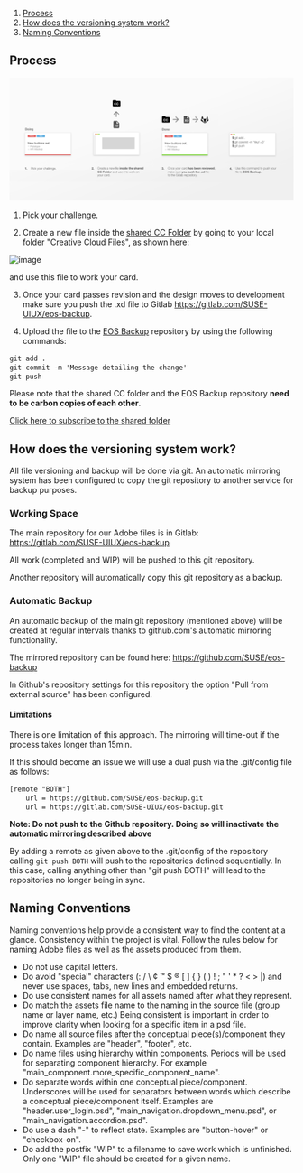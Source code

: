 1. [Process](#process)
2. [How does the versioning system work?](#how-does-the-versioning-system-work)
3. [Naming Conventions](#naming-conventions)

## Process
![Wiki_backing_up_](uploads/c127c8ae44a672f09ecd2923e6c18eb4/Wiki_backing_up_.png)

1. Pick your challenge.

2. Create a new file inside the [shared CC Folder](https://adobe.ly/2KP6k9Y) by going to  your local folder "Creative Cloud Files", as shown here:

![image](/uploads/c60450cecc431821aff30b97580cf5f4/image.png)

 and use this file to work your card.   

3. Once your card passes revision and the design moves to development make sure you push the .xd file to Gitlab https://gitlab.com/SUSE-UIUX/eos-backup.

4. Upload the file to the [EOS Backup](https://gitlab.com/SUSE-UIUX/eos-backup) repository by using the following commands:

```
git add .
git commit -m 'Message detailing the change' 
git push
```

Please note that the shared CC folder and the EOS Backup repository **need to be carbon copies of each other**.

[Click here to subscribe to the shared folder](https://adobe.ly/2KP6k9Y)

## How does the versioning system work?
All file versioning and backup will be done via git. An automatic mirroring system has been configured to copy the git repository to another service for backup purposes.

### Working Space
The main repository for our Adobe files is in Gitlab: 
https://gitlab.com/SUSE-UIUX/eos-backup

All work (completed and WIP) will be pushed to this git repository. 

Another repository will automatically copy this git repository as a backup.

### Automatic Backup

An automatic backup of the main git repository (mentioned above) will be created at regular intervals thanks to github.com's automatic mirroring functionality.

The mirrored repository can be found here: 
https://github.com/SUSE/eos-backup

In Github's repository settings for this repository the option "Pull from external source" has been configured.

#### Limitations
There is one limitation of this approach. The mirroring will time-out if the process takes longer than 15min.

If this should become an issue we will use a dual push via the .git/config file as follows:
```
[remote "BOTH"]
	url = https://github.com/SUSE/eos-backup.git
	url = https://gitlab.com/SUSE-UIUX/eos-backup.git
```
__Note: Do not push to the Github repository. Doing so will inactivate the automatic mirroring described above__

By adding a remote as given above to the .git/config of the repository calling ```git push BOTH``` will push to the repositories defined sequentially. In this case, calling anything other than "git push BOTH" will lead to the repositories no longer being in sync. 
 

## Naming Conventions
Naming conventions help provide a consistent way to find the content at a glance. Consistency within the project is vital. Follow the rules below for naming Adobe files as well as the assets produced from them.

* Do not use capital letters.
* Do avoid "special" characters (: / \ ¢ ™ $ ® [ ] { } ( ) ! ; " ' * ? < > |) and never use spaces, tabs, new lines and embedded returns.
* Do use consistent names for all assets named after what they represent.
* Do match the assets file name to the naming in the source file (group name or layer name, etc.) Being consistent is important in order to improve clarity when looking for a specific item in a psd file.
* Do name all source files after the conceptual piece(s)/component they contain. Examples are "header", "footer", etc.
* Do name files using hierarchy within components. Periods will be used for separating component hierarchy. For example  "main_component.more_specific_component_name".
* Do separate words within one conceptual piece/component. Underscores will be used for separators between words which describe a conceptual piece/component itself. Examples are "header.user_login.psd",  "main_navigation.dropdown_menu.psd", or "main_navigation.accordion.psd".
* Do use a dash "-" to reflect state. Examples are "button-hover" or "checkbox-on".
* Do add the postfix "WIP" to a filename to save work which is unfinished. Only one "WIP" file should be created for a given name.


